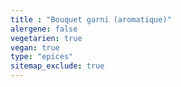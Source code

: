 ```yaml
---
title : "Bouquet garni (aromatique)"
alergene: false
vegetarien: true
vegan: true
type: "epices"
sitemap_exclude: true
--- 
```

